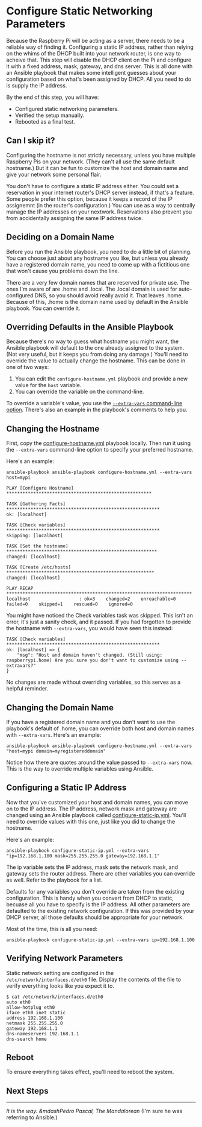 # Configure Static Networking Parameters
Because the Raspberry Pi will be acting as a server, there needs to be a reliable way of finding it. Configuring a static IP address, rather than relying on the whims of the DHCP built into your network router, is one way to acheive that. This step will disable the DHCP client on the Pi and configure it with a fixed address, mask, gateway, and dns server. This is all done with an Ansible playbook that makes some intelligent guesses about your configuration based on what's been assigned by DHCP. All you need to do is supply the IP address.

By the end of this step, you will have:
* Configured static networking parameters.
* Verified the setup manually.
* Rebooted as a final test.

## Can I skip it?
Configuring the hostname is not strictly necessary, unless you have multiple Raspberry Pis on your network. (They can't all use the same default hostname.) But it can be fun to customize the host and domain name and give your network some personal flair.

You don't have to configure a static IP address either. You could set a reservation in your internet router's DHCP server instead, if that's a feature. Some people prefer this option, because it keeps a record of the IP assignemnt (in the router's configuration.) You can use as a way to centrally manage the IP addresses on your nextwork. Reservations also prevent you from accidentally assigning the same IP address twice.

## Deciding on a Domain Name
Before you run the Ansible playbook, you need to do a little bit of planning. You can choose just about any hostname you like, but unless you already have a registered domain name, you need to come up with a fictitious one that won't cause you problems down the line.

There are a very few domain names that are reserved for private use. The ones I'm aware of are .home and .local. The .local domain is used for auto-configured DNS, so you should avoid really avoid it. That leaves .home. Because of this, .home is the domain name used by default in the Ansible playbook. You can override it.

## Overriding Defaults in the Ansible Playbook
Because there's no way to guess what hostname you might want, the Ansible playbook will default to the one already assigned to the system. (Not very useful, but it keeps you from doing any damage.) You'll need to override the value to actually change the hostname. This can be done in one of two ways:

1. You can edit the `configure-hostname.yml` playbook and provide a new value for the `host` variable.
2. You can override the variable on the command-line.

To override a variable's value, you use the [`--extra-vars` command-line option](https://docs.ansible.com/ansible/latest/user_guide/playbooks_variables.html#defining-variables-at-runtime). There's also an example in the playbook's comments to help you.

## Changing the Hostname
First, copy the [configure-hostname.yml](https://github.com/DavesCodeMusings/CloudPi/blob/main/configure-hostname.yml) playbook locally. Then run it using the `--extra-vars` command-line option to specify your preferred hostname.

Here's an example:
```
ansible-playbook ansible-playbook configure-hostname.yml --extra-vars host=mypi

PLAY [Configure Hostname] ******************************************************

TASK [Gathering Facts] *********************************************************
ok: [localhost]

TASK [Check variables] *********************************************************
skipping: [localhost]

TASK [Set the hostname] ********************************************************
changed: [localhost]

TASK [Create /etc/hosts] *******************************************************
changed: [localhost]

PLAY RECAP *********************************************************************
localhost                  : ok=3    changed=2    unreachable=0    failed=0    skipped=1    rescued=0    ignored=0
```

You might have noticed the Check variables task was skipped. This isn't an error, it's just a sanity check, and it passed. If you had forgotten to provide the hostname with `--extra-vars`, you would have seen this instead:

```
TASK [Check variables] *********************************************************
ok: [localhost] => {
    "msg": "Host and domain haven't changed. (Still using: raspberrypi.home) Are you sure you don't want to customize using --extravars?"
}
```

No changes are made without overriding variables, so this serves as a helpful reminder.

## Changing the Domain Name
If you have a registered domain name and you don't want to use the playbook's default of .home, you can override both host and domain names with `--extra-vars`. Here's an example:

```
ansible-playbook ansible-playbook configure-hostname.yml --extra-vars "host=mypi domain=myregistereddomain"
```

Notice how there are quotes around the value passed to `--extra-vars` now. This is the way to override multiple variables using Ansible.

## Configuring a Static IP Address
Now that you've customized your host and domain names, you can move on to the IP address. The IP address, network mask and gateway are changed using an Ansible playbook called [configure-static-ip.yml](https://github.com/DavesCodeMusings/CloudPi/blob/main/configure-static-ip.yml). You'll need to override values with this one, just like you did to change the hostname.

Here's an example:
```
ansible-playbook configure-static-ip.yml --extra-vars "ip=192.168.1.100 mask=255.255.255.0 gateway=192.168.1.1"
```

The ip variable sets the IP address, mask sets the network mask, and gateway sets the router address. There are other variables you can override as well. Refer to the playbook for a list.

Defaults for any variables you don't override are taken from the existing configuration. This is handy when you convert from DHCP to static, becuase all you have to specify is the IP address. All other parameters are defaulted to the existing network configuration. If this was provided by your DHCP server, all those defaults should be appropriate for your network.

Most of the time, this is all you need:

```
ansible-playbook configure-static-ip.yml --extra-vars ip=192.168.1.100
```

## Verifying Network Parameters
Static network setting are configured in the `/etc/network/interfaces.d/eth0` file. Display the contents of the file to verify everything looks like you expect it to.

```
$ cat /etc/network/interfaces.d/eth0
auto eth0
allow-hotplug eth0
iface eth0 inet static
address 192.168.1.100
netmask 255.255.255.0
gateway 192.168.1.1
dns-nameservers 192.168.1.1
dns-search home
```

## Reboot
To ensure everything takes effect, you'll need to reboot the system.

## Next Steps

___

_It is the way. &mdashPedro Pascal, The Mandalorean_ (I'm sure he was referring to Ansible.)
